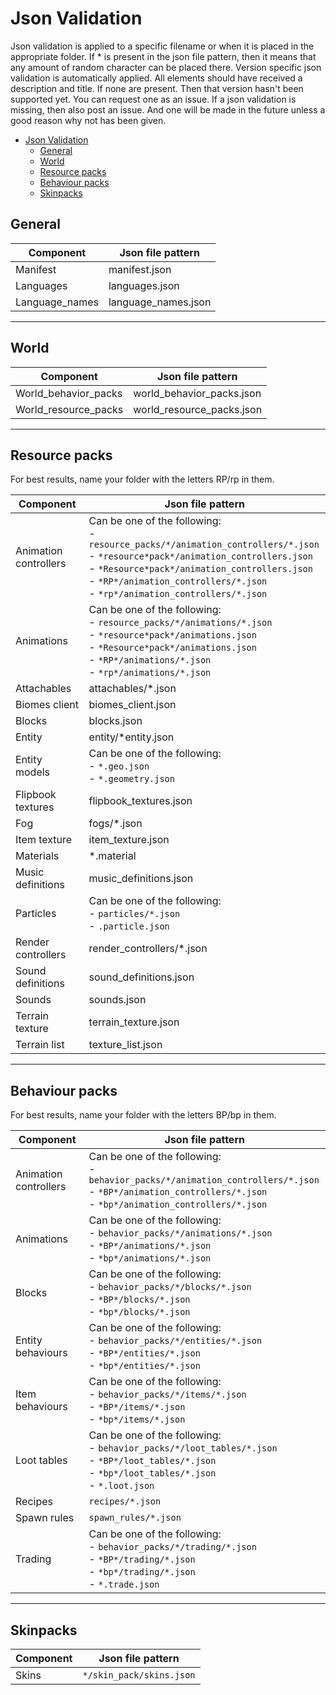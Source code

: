 # Json Validation

Json validation is applied to a specific filename or when it is placed in the appropriate folder. If \* is present in the json file pattern, then it means that any amount of random
character can be placed there. Version specific json validation is automatically applied. All elements should have received a description and title. If none are present. Then that
version hasn't been supported yet. You can request one as an issue. If a json validation is missing, then also post an issue. And one will be made in the future unless a good
reason why not has been given.

- [Json Validation](#json-validation)
  - [General](#general)
  - [World](#world)
  - [Resource packs](#resource-packs)
  - [Behaviour packs](#behaviour-packs)
  - [Skinpacks](#skinpacks)

## General

| Component      | Json file pattern   |
| -------------- | ------------------- |
| Manifest       | manifest.json       |
| Languages      | languages.json      |
| Language_names | language_names.json |

---

## World

| Component            | Json file pattern         |
| -------------------- | ------------------------- |
| World_behavior_packs | world_behavior_packs.json |
| World_resource_packs | world_resource_packs.json |

---

## Resource packs

For best results, name your folder with the letters RP/rp in them.

| Component             | Json file pattern                                                                                                                                                                                                                                                              |
| --------------------- | ------------------------------------------------------------------------------------------------------------------------------------------------------------------------------------------------------------------------------------------------------------------------------ |
| Animation controllers | Can be one of the following:<br/> - `resource_packs/*/animation_controllers/*.json`<br/>- `*resource*pack*/animation_controllers.json`<br/>- `*Resource*pack*/animation_controllers.json`<br/>- `*RP*/animation_controllers/*.json`<br/> - `*rp*/animation_controllers/*.json` |
| Animations            | Can be one of the following:<br/> - `resource_packs/*/animations/*.json`<br/>- `*resource*pack*/animations.json`<br/>- `*Resource*pack*/animations.json`<br/>- `*RP*/animations/*.json`<br/> - `*rp*/animations/*.json`                                                        |
| Attachables           | attachables/\*.json                                                                                                                                                                                                                                                            |
| Biomes client         | biomes_client.json                                                                                                                                                                                                                                                             |
| Blocks                | blocks.json                                                                                                                                                                                                                                                                    |
| Entity                | entity/\*entity.json                                                                                                                                                                                                                                                           |
| Entity models         | Can be one of the following:<br/> - `*.geo.json`<br/> - `*.geometry.json`                                                                                                                                                                                                      |
| Flipbook textures     | flipbook_textures.json                                                                                                                                                                                                                                                         |
| Fog                   | fogs/\*.json                                                                                                                                                                                                                                                                   |
| Item texture          | item_texture.json                                                                                                                                                                                                                                                              |
| Materials             | \*.material                                                                                                                                                                                                                                                                    |
| Music definitions     | music_definitions.json                                                                                                                                                                                                                                                         |
| Particles             | Can be one of the following:<br/> - `particles/*.json`<br/> - `.particle.json`                                                                                                                                                                                                 |
| Render controllers    | render_controllers/\*.json                                                                                                                                                                                                                                                     |
| Sound definitions     | sound_definitions.json                                                                                                                                                                                                                                                         |
| Sounds                | sounds.json                                                                                                                                                                                                                                                                    |
| Terrain texture       | terrain_texture.json                                                                                                                                                                                                                                                           |
| Terrain list          | texture_list.json                                                                                                                                                                                                                                                              |

---

## Behaviour packs

For best results, name your folder with the letters BP/bp in them.

| Component             | Json file pattern                                                                                                                                                         |
| --------------------- | ------------------------------------------------------------------------------------------------------------------------------------------------------------------------- |
| Animation controllers | Can be one of the following:<br/> - `behavior_packs/*/animation_controllers/*.json`<br/> - `*BP*/animation_controllers/*.json`<br/> - `*bp*/animation_controllers/*.json` |
| Animations            | Can be one of the following:<br/> - `behavior_packs/*/animations/*.json`<br/> - `*BP*/animations/*.json`<br/> - `*bp*/animations/*.json`                                  |
| Blocks                | Can be one of the following:<br/> - `behavior_packs/*/blocks/*.json`<br/> - `*BP*/blocks/*.json`<br/> - `*bp*/blocks/*.json`                                              |
| Entity behaviours     | Can be one of the following:<br/> - `behavior_packs/*/entities/*.json`<br/> - `*BP*/entities/*.json`<br/> - `*bp*/entities/*.json`                                        |
| Item behaviours       | Can be one of the following:<br/> - `behavior_packs/*/items/*.json`<br/> - `*BP*/items/*.json`<br/> - `*bp*/items/*.json`                                                 |
| Loot tables           | Can be one of the following:<br/> - `behavior_packs/*/loot_tables/*.json`<br/> - `*BP*/loot_tables/*.json`<br/> - `*bp*/loot_tables/*.json`<br/> - `*.loot.json`          |
| Recipes               | `recipes/*.json`                                                                                                                                                          |
| Spawn rules           | `spawn_rules/*.json`                                                                                                                                                      |
| Trading               | Can be one of the following:<br/> - `behavior_packs/*/trading/*.json`<br/> - `*BP*/trading/*.json`<br/> - `*bp*/trading/*.json`<br/> - `*.trade.json`                     |

---

## Skinpacks

| Component | Json file pattern        |
| --------- | ------------------------ |
| Skins     | `*/skin_pack/skins.json` |
